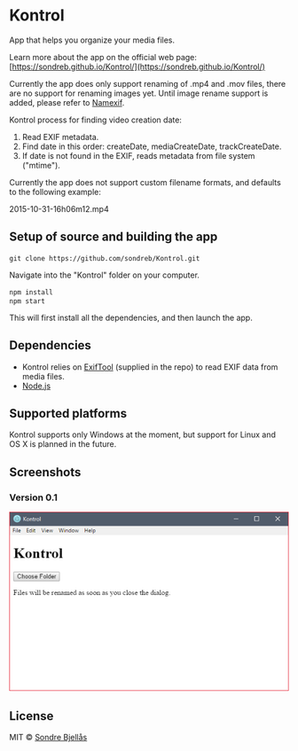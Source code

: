 # Kontrol

App that helps you organize your media files.

Learn more about the app on the official web page: [https://sondreb.github.io/Kontrol/](https://sondreb.github.io/Kontrol/)

Currently the app does only support renaming of .mp4 and .mov files, there are no support for renaming images yet. Until image rename support is added, please refer to [Namexif](http://www.digicamsoft.com/softnamexif.html).

Kontrol process for finding video creation date:

1. Read EXIF metadata.
2. Find date in this order: createDate, mediaCreateDate, trackCreateDate.
3. If date is not found in the EXIF, reads metadata from file system ("mtime").

Currently the app does not support custom filename formats, and defaults to the following example:

2015-10-31-16h06m12.mp4


## Setup of source and building the app

```
git clone https://github.com/sondreb/Kontrol.git
```

Navigate into the "Kontrol" folder on your computer.

```
npm install
npm start
```

This will first install all the dependencies, and then launch the app.


## Dependencies

- Kontrol relies on [ExifTool](http://owl.phy.queensu.ca/~phil/exiftool/) (supplied in the repo) to read EXIF data from media files.
- [Node.js](https://nodejs.org/)


## Supported platforms

Kontrol supports only Windows at the moment, but support for Linux and OS X is planned in the future.

## Screenshots

### Version 0.1

![Kontrol main window](./doc/screenshot-01.png)

## License
    
MIT © [Sondre Bjellås](http://sondreb.com)
